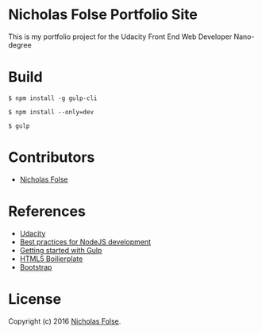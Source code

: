 Nicholas Folse Portfolio Site
==============================

This is my portfolio project for the Udacity Front End Web Developer Nano-degree


Build
=======

```
$ npm install -g gulp-cli
```

```
$ npm install --only=dev
```

```
$ gulp
```

Contributors
============

- [Nicholas Folse](https://github.com/NF1198)

References
============
- [Udacity](https://www.udacity.com/)
- [Best practices for NodeJS development](https://devcenter.heroku.com/articles/node-best-practices)
- [Getting started with Gulp](http://justinmccandless.com/post/a-tutorial-for-getting-started-with-gulp/)
- [HTML5 Boilierplate](https://html5boilerplate.com/)
- [Bootstrap](http://getbootstrap.com/)

License
=======

Copyright (c) 2016 [Nicholas Folse](https://github.com/NF1198).


